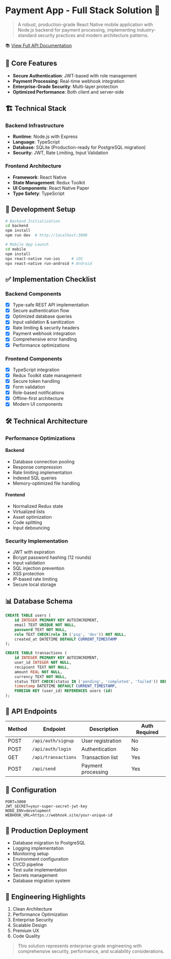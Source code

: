 # Payment App - Full Stack Solution 🚀

> A robust, production-grade React Native mobile application with Node.js backend for payment processing, implementing industry-standard security practices and modern architecture patterns.

📚 [View Full API Documentation](./api-docs.md)

## 🎯 Core Features

- **Secure Authentication**: JWT-based with role management
- **Payment Processing**: Real-time webhook integration
- **Enterprise-Grade Security**: Multi-layer protection
- **Optimized Performance**: Both client and server-side

## 🏗 Technical Stack

### Backend Infrastructure

- **Runtime**: Node.js with Express
- **Language**: TypeScript
- **Database**: SQLite (Production-ready for PostgreSQL migration)
- **Security**: JWT, Rate Limiting, Input Validation

### Frontend Architecture

- **Framework**: React Native
- **State Management**: Redux Toolkit
- **UI Components**: React Native Paper
- **Type Safety**: TypeScript

## 🚀 Development Setup

```bash
# Backend Initialization
cd backend
npm install
npm run dev  # http://localhost:3000

# Mobile App Launch
cd mobile
npm install
npx react-native run-ios     # iOS
npx react-native run-android # Android
```

## ✅ Implementation Checklist

### Backend Components

- [x] Type-safe REST API implementation
- [x] Secure authentication flow
- [x] Optimized database queries
- [x] Input validation & sanitization
- [x] Rate limiting & security headers
- [x] Payment webhook integration
- [x] Comprehensive error handling
- [x] Performance optimizations

### Frontend Components

- [x] TypeScript integration
- [x] Redux Toolkit state management
- [x] Secure token handling
- [x] Form validation
- [x] Role-based notifications
- [x] Offline-first architecture
- [x] Modern UI components

## 🛠 Technical Architecture

### Performance Optimizations

#### Backend

- Database connection pooling
- Response compression
- Rate limiting implementation
- Indexed SQL queries
- Memory-optimized file handling

#### Frontend

- Normalized Redux state
- Virtualized lists
- Asset optimization
- Code splitting
- Input debouncing

### Security Implementation

- JWT with expiration
- Bcrypt password hashing (12 rounds)
- Input validation
- SQL injection prevention
- XSS protection
- IP-based rate limiting
- Secure local storage

## 📊 Database Schema

```sql
CREATE TABLE users (
    id INTEGER PRIMARY KEY AUTOINCREMENT,
    email TEXT UNIQUE NOT NULL,
    password TEXT NOT NULL,
    role TEXT CHECK(role IN ('psp', 'dev')) NOT NULL,
    created_at DATETIME DEFAULT CURRENT_TIMESTAMP
);

CREATE TABLE transactions (
    id INTEGER PRIMARY KEY AUTOINCREMENT,
    user_id INTEGER NOT NULL,
    recipient TEXT NOT NULL,
    amount REAL NOT NULL,
    currency TEXT NOT NULL,
    status TEXT CHECK(status IN ('pending', 'completed', 'failed')) DEFAULT 'pending',
    timestamp DATETIME DEFAULT CURRENT_TIMESTAMP,
    FOREIGN KEY (user_id) REFERENCES users (id)
);
```

## 🔌 API Endpoints

| Method | Endpoint            | Description        | Auth Required |
| ------ | ------------------- | ------------------ | ------------- |
| POST   | `/api/auth/signup`  | User registration  | No            |
| POST   | `/api/auth/login`   | Authentication     | No            |
| GET    | `/api/transactions` | Transaction list   | Yes           |
| POST   | `/api/send`         | Payment processing | Yes           |

## 🔧 Configuration

```env
PORT=3000
JWT_SECRET=your-super-secret-jwt-key
NODE_ENV=development
WEBHOOK_URL=https://webhook.site/your-unique-id
```

## 🚀 Production Deployment

- Database migration to PostgreSQL
- Logging implementation
- Monitoring setup
- Environment configuration
- CI/CD pipeline
- Test suite implementation
- Secrets management
- Database migration system

## 🎯 Engineering Highlights

1. Clean Architecture
2. Performance Optimization
3. Enterprise Security
4. Scalable Design
5. Premium UX
6. Code Quality

> This solution represents enterprise-grade engineering with comprehensive security, performance, and scalability considerations.
